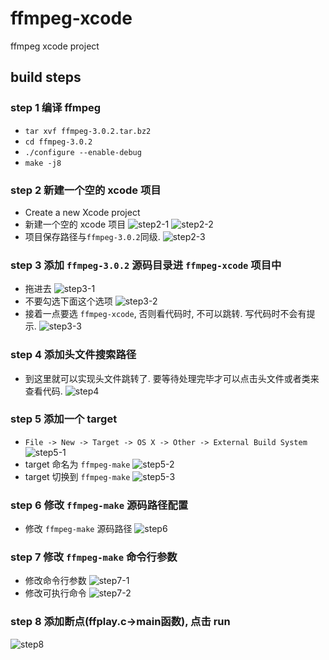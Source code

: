 # ffmpeg-xcode

ffmpeg xcode project

## build steps

### step 1 编译 ffmpeg

* `tar xvf ffmpeg-3.0.2.tar.bz2`
* `cd ffmpeg-3.0.2`
* `./configure --enable-debug`
* `make -j8`

### step 2 新建一个空的 xcode 项目

* Create a new Xcode project
* 新建一个空的 xcode 项目
![step2-1](assets/step2-1.png)
![step2-2](assets/step2-2.png)
* 项目保存路径与`ffmpeg-3.0.2`同级.
![step2-3](assets/step2-3.png)

### step 3 添加 `ffmpeg-3.0.2` 源码目录进 `ffmpeg-xcode` 项目中

* 拖进去
![step3-1](assets/step3-1.png)
* 不要勾选下面这个选项
![step3-2](assets/step3-2.png)
* 接着一点要选 `ffmpeg-xcode`, 否则看代码时, 不可以跳转. 写代码时不会有提示.
![step3-3](assets/step3-3.png)

### step 4 添加头文件搜索路径

* 到这里就可以实现头文件跳转了. 要等待处理完毕才可以点击头文件或者类来查看代码.
![step4](assets/step4.png)

### step 5 添加一个 target

* `File -> New -> Target -> OS X -> Other -> External Build System`
![step5-1](assets/step5-1.png)
* target 命名为 `ffmpeg-make`
![step5-2](assets/step5-2.png)
* target 切换到 `ffmpeg-make`
![step5-3](assets/step5-3.png)

### step 6 修改 `ffmpeg-make` 源码路径配置

* 修改 `ffmpeg-make` 源码路径
![step6](assets/step6.png)

### step 7 修改 `ffmpeg-make` 命令行参数

* 修改命令行参数
![step7-1](assets/step7-1.png)
* 修改可执行命令
![step7-2](assets/step7-2.png)

### step 8 添加断点(ffplay.c->main函数), 点击 run

![step8](assets/step8.png)
